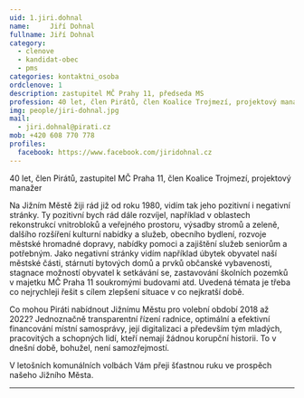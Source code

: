 ```yaml
---
uid: 1.jiri.dohnal
name:     Jiří Dohnal
fullname: Jiří Dohnal
category:
  - clenove
  - kandidat-obec
  - pms
categories: kontaktni_osoba    
ordclenove: 1
description: zastupitel MČ Prahy 11, předseda MS
profession: 40 let, člen Pirátů, člen Koalice Trojmezí, projektový manažer, zastupitel MČ Praha 11
img: people/jiri-dohnal.jpg
mail:
  - jiri.dohnal@pirati.cz
mob: +420 608 770 778
profiles:
  facebook: https://www.facebook.com/jiridohnal.cz
---
```


40 let, člen Pirátů, zastupitel MČ Praha 11, člen Koalice Trojmezí, projektový manažer
 
Na Jižním Městě žiji rád již od roku 1980, vidím tak jeho pozitivní i negativní stránky. Ty pozitivní bych rád dále rozvíjel, například v oblastech rekonstrukcí vnitrobloků a veřejného prostoru, výsadby stromů a zeleně, dalšího rozšíření kulturní nabídky a služeb, obecního bydlení, rozvoje městské hromadné dopravy, nabídky pomoci a zajištění služeb seniorům a potřebným. Jako negativní stránky vidím například úbytek obyvatel naší městské části, stárnutí bytových domů a prvků občanské vybavenosti, stagnace možností obyvatel k setkávání se, zastavování školních pozemků v majetku MČ Praha 11 soukromými budovami atd. Uvedená témata je třeba co nejrychleji řešit s cílem zlepšení situace v co nejkratší době.
 
Co mohou Piráti nabídnout Jižnímu Městu pro volební období 2018 až 2022? Jednoznačně transparentní řízení radnice, optimální a efektivní financování místní samosprávy, její digitalizaci a především tým mladých, pracovitých a schopných lidí, kteří nemají žádnou korupční historii. To v dnešní době, bohužel, není samozřejmostí.
 
V letošních komunálních volbách Vám přeji šťastnou ruku ve prospěch našeho Jižního Města.


---